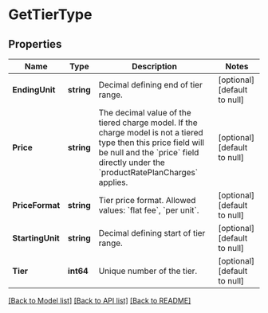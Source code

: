 # GetTierType

## Properties
Name | Type | Description | Notes
------------ | ------------- | ------------- | -------------
**EndingUnit** | **string** | Decimal defining end of tier range.  | [optional] [default to null]
**Price** | **string** | The decimal value of the tiered charge model. If the charge model is not a tiered type then this price field will be null and the &#x60;price&#x60; field directly under the &#x60;productRatePlanCharges&#x60; applies.  | [optional] [default to null]
**PriceFormat** | **string** | Tier price format. Allowed values: &#x60;flat fee&#x60;, &#x60;per unit&#x60;.  | [optional] [default to null]
**StartingUnit** | **string** | Decimal defining start of tier range.  | [optional] [default to null]
**Tier** | **int64** | Unique number of the tier.  | [optional] [default to null]

[[Back to Model list]](../README.md#documentation-for-models) [[Back to API list]](../README.md#documentation-for-api-endpoints) [[Back to README]](../README.md)


